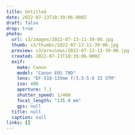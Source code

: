 ```yaml
---
title: Untitled
date: 2022-07-13T18:39:06.000Z
draft: false
drop: true
photo:
  url: s3/images/2022-07-13-11-39-06.jpg
  thumb: s3/thumbs/2022-07-13-11-39-06.jpg
  preview: s3/previews/2022-07-13-11-39-06.jpg
  created: 2022-07-13T18:39:06.000Z
  exif:
    make: Canon
    model: "Canon EOS 70D"
    lens: "EF-S18-135mm f/3.5-5.6 IS STM"
    iso: 400
    aperture: 7.1
    shutter_speed: 1/400
    focal_length: "135.0 mm"
    gps: null
  title: null
  caption: null
links: []
---
```

